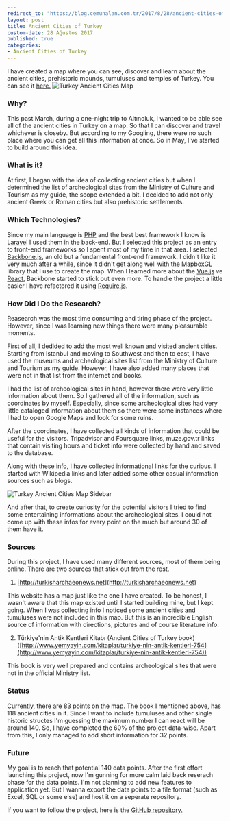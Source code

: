 ```yaml
---
redirect_to: "https://blog.cemunalan.com.tr/2017/8/28/ancient-cities-of-turkey"
layout: post
title: Ancient Cities of Turkey
custom-date: 28 Ağustos 2017
published: true
categories: 
- Ancient Cities of Turkey
---
```



I have created a map where you can see, discover and learn about the ancient cities, prehistoric mounds, tumuluses and temples of Turkey.
You can see it [here.](http://ancientcitiesturkey.com)
<img class="box-shadow img-padding" src="{{site.url}}/assets/harita.jpg" alt="Turkey Ancient Cities Map"/> 

### Why?
This past March, during a one-night trip to Altınoluk, I wanted to be able see all of the ancient cities in Turkey on a map. So that I can discover and travel whichever is closeby. But according to my Googling, there were no such place where you can get all this information at once. So in May, I've started to build around this idea.

### What is it?
At first, I began with the idea of collecting ancient cities but when I determined the list of archeological sites from the Ministry of Culture and Tourism as my guide, the scope extended a bit. I decided to add not only ancient Greek or Roman cities but also prehistoric settlements. 

### Which Technologies?
Since my main language is [PHP](http://php.net) and the best best framework I know is [Laravel](https://laravel.com) I used them in the back-end. But I selected this project as an entry to front-end frameworks so I spent most of my time in that area. I selected [Backbone.js](http://backbonejs.org), an old but a fundamental front-end framework. I didn't like it very much after a while, since it didn't get along well with the [MapboxGL](https://www.mapbox.com/mapbox-gl-js/api/) library that I use to create the map. When I learned more about the [Vue.js](https://vuejs.org) ve [React](https://facebook.github.io/react/), Backbone started to stick out even more. To handle the project a little easier I have refactored it using [Require.js](http://requirejs.org).

### How Did I Do the Research?
Reasearch was the most time consuming and tiring phase of the project. However, since I was learning new things there were many pleasurable moments. 

First of all, I dedided to add the most well known and visited ancient cities. Starting from Istanbul and moving to Southwest and then to east, I have used the museums and archeological sites list from the Ministry of Culture and Tourism as my guide. However, I have also added many places that were not in that list from the internet and books.

I had the list of archeological sites in hand, however there were very little information about them. So I gathered all of the information, such as coordinates by myself. Especially, since some archeological sites had very little cataloged information about them so there were some instances where I had to open Google Maps and look for some ruins. 

After the coordinates, I have collected all kinds of information that could be useful for the visitors. Tripadvisor and Foursquare links, muze.gov.tr links that contain visiting hours and ticket info were collected by hand and saved to the database.

Along with these info, I have collected informational links for the curious. I started with Wikipedia links and later added some other casual information sources such as blogs.

<img class="box-shadow img-padding" src="{{site.url}}/assets/harita2.jpg" alt="Turkey Ancient Cities Map Sidebar"/> 

And after that, to create curiosity for the potential visitors I tried to find some entertaining informations about the archeological sites. I could not come up with these infos for every point on the much but around 30 of them have it.

### Sources

During this project, I have used many different sources, most of them being online. There are two sources that stick out from the rest.

1) [http://turkisharchaeonews.net](http://turkisharchaeonews.net)

This website has a map just like the one I have created. To be honest, I wasn't aware that this map existed until I started building mine, but I kept going. When I was collecting info I noticed some ancient cities and tumuluses were not included in this map. But this is an incredible English source of information with directions, pictures and of course literature info. 

2) Türkiye'nin Antik Kentleri Kitabı (Ancient Cities of Turkey book) ([http://www.yemyayin.com/kitaplar/turkiye-nin-antik-kentleri-754](http://www.yemyayin.com/kitaplar/turkiye-nin-antik-kentleri-754))

This book is very well prepared and contains archeological sites that were not in the official Ministry list.

### Status
Currently, there are 83 points on the map. The book I mentioned above, has 118 ancient cities in it. Since I want to include tumuluses and other single historic structes I'm guessing the maximum number I can react will be around 140. So, I have completed the 60% of the project data-wise. Apart from this, I only managed to add short information for 32 points.

### Future
My goal is to reach that potential 140 data points. After the first effort launching this project, now I'm gunning for more calm laid back reserach phase for the data points. I'm not planning to add new features to application yet. But I wanna export the data points to a file format (such as Excel, SQL or some else) and host it on a seperate repository.

If you want to follow the project, here is the [GitHub repository.](https://github.com/raicem/ancient-cities-turkey/)